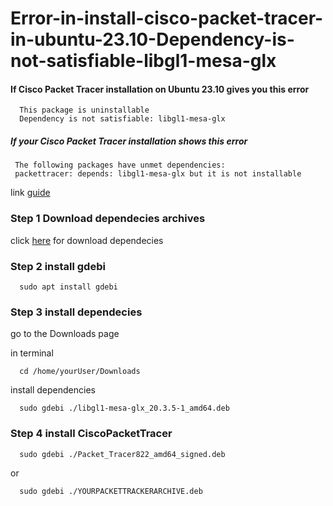 # Error-in-install-cisco-packet-tracer-in-ubuntu-23.10-Dependency-is-not-satisfiable-libgl1-mesa-glx

#### If Cisco Packet Tracer installation on Ubuntu 23.10 gives you this error

```
  This package is uninstallable
  Dependency is not satisfiable: libgl1-mesa-glx
```
##### If your Cisco Packet Tracer installation shows this error
 ```
  The following packages have unmet dependencies:
  packettracer: depends: libgl1-mesa-glx but it is not installable
```
  link [guide](https://github.com/PetrusNoleto/Error-in-install-cisco-packet-tracer-in-ubuntu-23.10-unmet-dependencies) 

### Step 1 Download dependecies archives
  click [here](https://github.com/PetrusNoleto/Error-in-install-cisco-packet-tracer-in-ubuntu-23.10-Dependency-is-not-satisfiable-libgl1-mesa-glx/releases/tag/Dependency-is-not-satisfiable-libgl1-mesa-glx) for download dependecies


### Step 2 install gdebi

```
  sudo apt install gdebi
```
### Step 3 install dependecies
  go to the Downloads page
  
  in terminal
  ```
    cd /home/yourUser/Downloads
  ```
  install dependencies
  ```
    sudo gdebi ./libgl1-mesa-glx_20.3.5-1_amd64.deb
  ```
### Step 4 install CiscoPacketTracer
  ```
    sudo gdebi ./Packet_Tracer822_amd64_signed.deb
  ```
  
  or
  
  ```
    sudo gdebi ./YOURPACKETTRACKERARCHIVE.deb 
  ```
